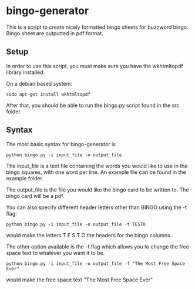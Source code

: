 bingo-generator
===============

This is a script to create nicely formatted bingo sheets for buzzword bingo. Bingo sheet are outputted in pdf format. 

Setup
-----

In order to use this script, you must make sure you have the wkhtmltopdf library installed. 

On a debian based system:
```
sudo apt-get install wkhtmltopdf
```

After that, you should be able to run the bingo.py script found in the src folder. 

Syntax
------

The most basic syntax for bingo-generator is
```
python bingo.py -i input_file -o output_file
```

The input_file is a text file containing the words you would like to use in the bingo squares, with one word per line. An example file can be found in the example folder. 

The output_file is the file you would like the bingo card to be written to. The bingo card will be a pdf. 

You can also specify different header letters other than BINGO using the -t flag:

```
python bingo.py -i input_file -o output_file -t TESTO
```

would make the letters T E S T O the headers for the bingo columns.

The other option available is the -f flag which allows you to change the free space text to whatever you want it to be. 

```
python bingo.py -i input_file -o output_file -f "The Most Free Space Ever"
```
would make the free space text "The Most Free Space Ever"
